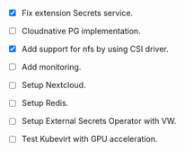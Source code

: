 - [x] Fix extension Secrets service.
- [ ] Cloudnative PG implementation.
- [x] Add support for nfs by using CSI driver.
- [ ] Add monitoring.

- [ ] Setup Nextcloud.
- [ ] Setup Redis.
- [ ] Setup External Secrets Operator with VW.
- [ ] Test Kubevirt with GPU acceleration.
